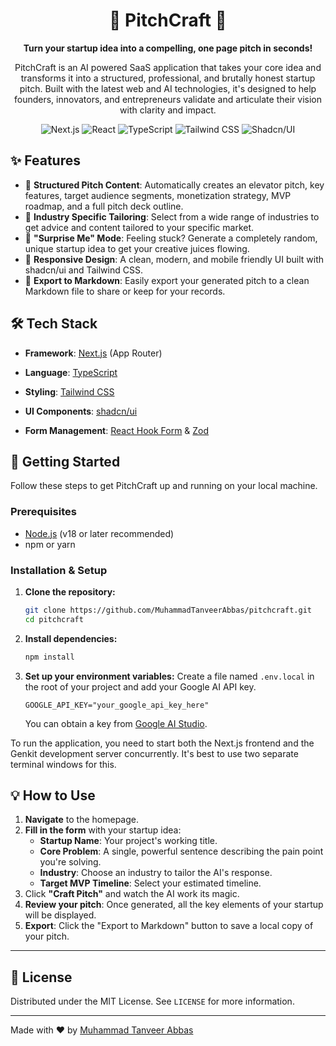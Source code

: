 <div align="center">

# 🚀 PitchCraft 🚀

**Turn your startup idea into a compelling, one page pitch in seconds!**

PitchCraft is an AI powered SaaS application that takes your core idea and transforms it into a structured, professional, and brutally honest startup pitch. Built with the latest web and AI technologies, it's designed to help founders, innovators, and entrepreneurs validate and articulate their vision with clarity and impact.

</div>

<div align="center">

![Next.js](https://img.shields.io/badge/Next.js-000000?style=for-the-badge&logo=nextdotjs&logoColor=white)
![React](https://img.shields.io/badge/React-20232A?style=for-the-badge&logo=react&logoColor=61DAFB)
![TypeScript](https://img.shields.io/badge/TypeScript-3178C6?style=for-the-badge&logo=typescript&logoColor=white)
![Tailwind CSS](https://img.shields.io/badge/Tailwind_CSS-38B2AC?style=for-the-badge&logo=tailwind-css&logoColor=white)
![Shadcn/UI](https://img.shields.io/badge/shadcn/ui-000000?style=for-the-badge&logo=shadcn-ui&logoColor=white)

</div>

## ✨ Features

- 📝 **Structured Pitch Content**: Automatically creates an elevator pitch, key features, target audience segments, monetization strategy, MVP roadmap, and a full pitch deck outline.
- 🎨 **Industry Specific Tailoring**: Select from a wide range of industries to get advice and content tailored to your specific market.
- 🎲 **"Surprise Me" Mode**: Feeling stuck? Generate a completely random, unique startup idea to get your creative juices flowing.
- 📱 **Responsive Design**: A clean, modern, and mobile friendly UI built with shadcn/ui and Tailwind CSS.
- 📄 **Export to Markdown**: Easily export your generated pitch to a clean Markdown file to share or keep for your records.

## 🛠️ Tech Stack

- **Framework**: [Next.js](https://nextjs.org/) (App Router)
- **Language**: [TypeScript](https://www.typescriptlang.org/)
- **Styling**: [Tailwind CSS](https://tailwindcss.com/)
- **UI Components**: [shadcn/ui](https://ui.shadcn.com/)

- **Form Management**: [React Hook Form](https://react-hook-form.com/) & [Zod](https://zod.dev/)

## 🚀 Getting Started

Follow these steps to get PitchCraft up and running on your local machine.

### Prerequisites

- [Node.js](https://nodejs.org/en/) (v18 or later recommended)
- npm or yarn

### Installation & Setup

1.  **Clone the repository:**

    ```bash
    git clone https://github.com/MuhammadTanveerAbbas/pitchcraft.git
    cd pitchcraft
    ```

2.  **Install dependencies:**

    ```bash
    npm install
    ```

3.  **Set up your environment variables:**
    Create a file named `.env.local` in the root of your project and add your Google AI API key.
    ```
    GOOGLE_API_KEY="your_google_api_key_here"
    ```
    You can obtain a key from [Google AI Studio](https://aistudio.google.com/app/apikey).

To run the application, you need to start both the Next.js frontend and the Genkit development server concurrently. It's best to use two separate terminal windows for this.

## 💡 How to Use

1.  **Navigate** to the homepage.
2.  **Fill in the form** with your startup idea:
    - **Startup Name**: Your project's working title.
    - **Core Problem**: A single, powerful sentence describing the pain point you're solving.
    - **Industry**: Choose an industry to tailor the AI's response.
    - **Target MVP Timeline**: Select your estimated timeline.
3.  Click **"Craft Pitch"** and watch the AI work its magic.
4.  **Review your pitch**: Once generated, all the key elements of your startup will be displayed.
5.  **Export**: Click the "Export to Markdown" button to save a local copy of your pitch.

---

## 📜 License

Distributed under the MIT License. See `LICENSE` for more information.

---

Made with ❤️ by [Muhammad Tanveer Abbas](https://github.com/muhammadtanveerabbas)
